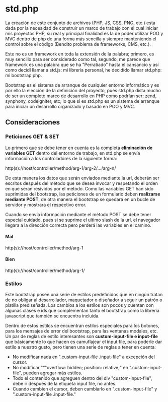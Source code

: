 <h1>std.php</h1>
<p>La creación de este conjunto de archivos (PHP, JS, CSS, PNG, etc.) esta dada por la necesidad de construir un marco de trabajo con el cual iniciar mis proyectos PHP, su real y principal finalidad es la de poder utilizar POO y MVC dentro de php de una forma más sencilla y siempre manteniendo el control sobre el código (Bendito problema de frameworks, CMS, etc.).</p>
<p>Este no es un framework en toda la extensión de la palabra; primero, es muy sencillo para ser considerado como tal, segundo, me parece que framework es una palabra que se ha "Perratiado" hasta el cansancio y así como decidí llamar a std.js: mi librería personal, he decidido llamar std.php: mi bootstrap php.</p>
<p>Bootstrap es el sistema de arranque de cualquier entorno informático y es por ello la elección de la definición del proyecto, pues std.php dista mucho de ser un completo marco de desarrollo en PHP como podrían ser: zend, synphony, codeigniter, etc; lo que si es std.php es un sistema de arranque para iniciar un desarrollo organizado y basado en POO y MVC.</p>
<h2>Consideraciones</h2>
<h3>Peticiones GET & SET</h3>
<p>Lo primero que se debe tener en cuenta es la completa <b>eliminación de variables GET</b> dentro del entorno de trabajo, en std.php se envía información a los controladores de la siguiente forma:</p>
	http(s)://host/controller/method/arg-1/arg-2/.../arg-n/
<p>De esta manera los datos que serán enviados mediante la url, deberán ser escritos después del método que se desea invocar y respetando el orden en que seran resividos por el metodo. Como las variables GET han sido suprimidas del bootstrap, las peticiones de un formulario deben <b>realizarse mediante POST</b>, de otra manera el bootstrap se quedara en un bucle de servidor y mostrara el respectivo error.</p>
<p>Cuando se envía información mediante el método POST se debe tener especial cuidado, pues si se suprime el ultimo slash de la url, el navegador llegara a la dirección correcta pero perderá las variables en el camino.</p>
<h4>Mal</h4>
	http(s)://host/controller/method/arg-1
<h4>Bien</h4>
	http(s)://host/controller/method/arg-1/
<h3>Estilos</h3>
<p>Este bootstrap posee una serie de estilos predefinidos que en ningún tratan de no obligar al desarrollador, maquetador o diseñador a seguir un patrón o platilla prediseñada. Los cambios a los estilos son pocos y cuentan con algunas clases e ids que complementan tanto el bootstrap como la librería javascript que también se encuentra incluida.</p>
<p>Dentro de estos estilos se encuentran estilos especiales para los botones, para los mensajes de error del bootstrap, para las ventanas modales, etc. Un par de reglas de estilo interesantes son <b>custom-input-file e input-file</b> que básicamente lo que hacen es camuflajear el input file, para poderle dar estilo a nuestro gusto, pero tienen una serie de reglas a tener en cuenta:</p>
<ul>
	<li>No modificar nada en ".custom-input-file .input-file" a excepción del cursor.</li>
	<li>No modificar "“"overflow: hidden; position: relative;" en ".custom-input-file", pueden agregar más estilos.</li>
	<li>Todo el contenido que agreguen dentro del div "custom-input-file", debe ir despues de la etiqueta input file, no antes.</li>
	<li>Cuando cambien el cursor, deben cambiarlo en ".custom-input-file" y ".custom-input-file .input-file."</li>
</ul>
